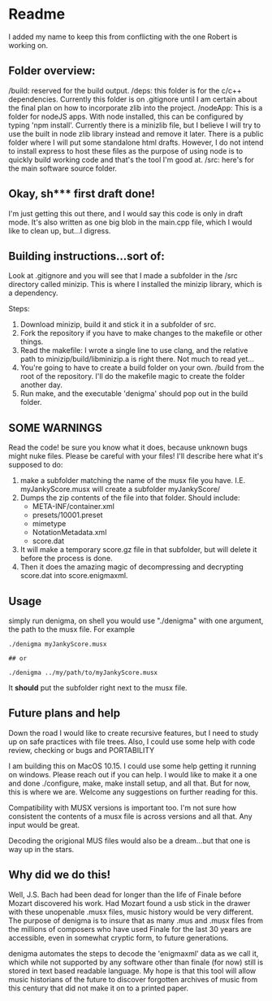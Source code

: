 # Readme

I added my name to keep this from conflicting with the one Robert is working on.

## Folder overview:

/build: reserved for the build output.
/deps: this folder is for the c/c++ dependencies.  Currently this folder is on .gitignore until I am certain about the final plan on how to incorporate zlib into the project.
/nodeApp: This is a folder for nodeJS apps.  With node installed, this can be configured by typing 'npm install'.  Currently there is a minizlib file, but I believe I will try to use the built in node zlib library instead and remove it later.  There is a public folder where I will put some standalone html drafts.  However, I do not intend to install express to host these files as the purpose of using node is to quickly build working code and that's the tool I'm good at.
/src: here's for the main software source folder.


## Okay, sh*** first draft done!

I'm just getting this out there, and I would say this code is only in draft mode.  It's also written as one big blob in the main.cpp file, which I would like to clean up, but...I digress.

## Building instructions...sort of:
Look at .gitignore and you will see that I made a subfolder in the /src directory called minizip.  This is where I installed the minizip library, which is a dependency.

Steps:
1) Download minizip, build it and stick it in a subfolder of src.
2) Fork the repository if you have to make changes to the makefile or other things.
3) Read the makefile: I wrote a single line to use clang, and the relative path to minizip/build/libminizip.a is right there.  Not much to read yet...
4) You're going to have to create a build folder on your own.  /build from the root of the repository.  I'll do the makefile magic to create the folder another day.
5) Run make, and the executable 'denigma' should pop out in the build folder.


## SOME WARNINGS
Read the code! be sure you know what it does, because unknown bugs might nuke files.  Please be careful with your files! I'll describe here what it's supposed to do:

1) make a subfolder matching the name of the musx file you have.  I.E. myJankyScore.musx will create a subfolder myJankyScore/
2) Dumps the zip contents of the file into that folder.  Should include:
	- META-INF/container.xml
	- presets/10001.preset
	- mimetype
	- NotationMetadata.xml
	- score.dat
3) It will make a temporary score.gz file in that subfolder, but will delete it before the process is done.
4) Then it does the amazing magic of decompressing and decrypting score.dat into score.enigmaxml.

## Usage
simply run denigma, on shell you would use "./denigma" with one argument, the path to the musx file.  For example

```
./denigma myJankyScore.musx

## or

./denigma ../my/path/to/myJankyScore.musx
```

It **should** put the subfolder right next to the musx file.

## Future plans and help
Down the road I would like to create recursive features, but I need to study up on safe practices with file trees.  Also, I could use some help with code review, checking or bugs and PORTABILITY

I am building this on MacOS 10.15.  I could use some help getting it running on windows.  Please reach out if you can help.  I would like to make it a one and done ./configure, make, make install setup, and all that.  But for now, this is where we are.  Welcome any suggestions on further reading for this.

Compatibility with MUSX versions is important too.  I'm not sure how consistent the contents of a musx file is across versions and all that.  Any input would be great.

Decoding the origional MUS files would also be a dream...but that one is way up in the stars.

## Why did we do this!
Well, J.S. Bach had been dead for longer than the life of Finale before Mozart discovered his work.  Had Mozart found a usb stick in the drawer with these unopenable .musx files, music history would be very different.  The purpose of denigma is to insure that as many .mus and .musx files from the millions of composers who have used Finale for the last 30 years are accessible, even in somewhat cryptic form, to future generations.

denigma automates the steps to decode the 'enigmaxml' data as we call it, which while not supported by any software other than finale (for now) still is stored in text based readable language.  My hope is that this tool will allow music historians of the future to discover forgotten archives of music from this century that did not make it on to a printed paper.